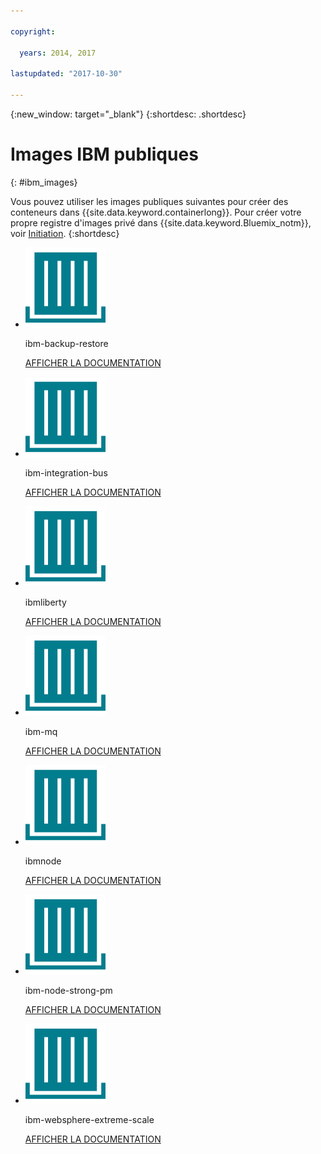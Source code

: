 ```yaml
---

copyright:

  years: 2014, 2017

lastupdated: "2017-10-30"

---
```


{:new_window: target="_blank"}
{:shortdesc: .shortdesc}

# Images IBM publiques
{: #ibm_images}

Vous pouvez utiliser les images publiques suivantes pour créer des conteneurs dans {{site.data.keyword.containerlong}}. Pour créer votre propre registre d'images privé dans {{site.data.keyword.Bluemix_notm}}, voir [Initiation](/docs/services/Registry/index.html).
{:shortdesc}


<ul class="runtimeIconList">
<li>
<p class="runtimeIcon"><img src="images/container-image_ibm.svg" alt="Pour plus d'informations sur l'image ibm-backup-restore, consultez la documentation."></p>
<p class="runtimeTitle">ibm-backup-restore</p>
<p class="runtimeLink"><a format="html" href="/docs/services/RegistryImages/ibm-backup-restore/index.html" scope="peer" title="Pour plus d'informations sur l'image ibm-backup-restore, consultez la documentation.">AFFICHER LA DOCUMENTATION</a></p>
</li>

<li>
<p class="runtimeIcon"><img src="images/container-image_ibm.svg" alt="Après avoir créé une solution d'intégration, vous pouvez utiliser l'image ibm-integration-bus pour mettre à disposition un conteneur unique dans {{site.data.keyword.Bluemix_notm}}. Vous pouvez ensuite déployer votre solution d'intégration dans ce conteneur à l'aide de l'interface utilisateur Web ou d'un terminal."></p>
<p class="runtimeTitle">ibm-integration-bus</p>
<p class="runtimeLink"><a format="html" href="/docs/services/RegistryImages/ibm-integration-bus/index.html" scope="peer" title="Après avoir créé une solution d'intégration, vous pouvez utiliser l'image ibm-integration-bus pour mettre à disposition un conteneur unique dans {{site.data.keyword.Bluemix_notm}}. Vous pouvez ensuite déployer votre solution d'intégration à l'aide de l'interface utilisateur Web ou d'un terminal.">AFFICHER LA DOCUMENTATION</a></p>
</li>

<li>
<p class="runtimeIcon"><img src="images/container-image_ibm.svg" alt="Vous pouvez utiliser les images ibmliberty comme parent pour créer votre propre image et déployer vos propres applications WAR, EAR ouOSGi basées sur Java dans un conteneur IBM WebSphere Application Server Liberty."></p>
<p class="runtimeTitle">ibmliberty</p>
<p class="runtimeLink"><a format="html" href="/docs/services/RegistryImages/ibmliberty/index.html" scope="peer" title="Vous pouvez utiliser les images ibmliberty comme parent pour créer votre propre image et déployer vos propres applications WAR, EAR ou OSGi basées sur Java dans un conteneur IBM WebSphere Application Server Liberty.">AFFICHER LA DOCUMENTATION</a></p>
</li>

<li>
<p class="runtimeIcon"><img src="images/container-image_ibm.svg" alt="Pour plus d'informations sur l'image ibm-mq, consultez la documentation."></p>
<p class="runtimeTitle">ibm-mq</p>
<p class="runtimeLink"><a format="html" href="/docs/services/RegistryImages/ibm-mq/index.html" scope="peer" title="Pour plus d'informations
sur l'image ibm-mq, consultez la documentation.">AFFICHER LA DOCUMENTATION</a></p>
</li>

<li>
<p class="runtimeIcon"><img src="images/container-image_ibm.svg" alt="Utilisez l'image IBM Node (ibmnode) comme parent pour générer votre propre image avec votre propre code d'application Node.js."></p>
<p class="runtimeTitle">ibmnode</p>
<p class="runtimeLink"><a format="html" href="/docs/services/RegistryImages/ibmnode/index.html" scope="peer" title="Utilisez l'image IBM Node (ibmnode) comme parent pour générer votre propre image avec votre propre code d'application Node.js.">AFFICHER LA DOCUMENTATION</a></p>
</li>

<li>
<p class="runtimeIcon"><img src="images/container-image_ibm.svg" alt="Strongloop Process Manager vous permet de déployer, de gérer et de surveiller les applications Node.js dans {{site.data.keyword.cloud_notm}} implémentées sur une machine distante."></p>
<p class="runtimeTitle">ibm-node-strong-pm</p>
<p class="runtimeLink"><a format="html" href="/docs/services/RegistryImages/ibm-node-strong-pm/index.html" scope="peer" title="Strongloop Process Manager vous permet de déployer, de gérer et de surveiller les applications Node.js dans {{site.data.keyword.cloud_notm}} implémentées sur une machine distante.">AFFICHER LA DOCUMENTATION</a></p>
</li>

<li>
<p class="runtimeIcon"><img src="images/container-image_ibm.svg" alt="Vous pouvez utiliser les images ibm-websphere-extreme-scale pour maintenir les serveurs de mise en cache distribués eXtremeScale afin qu'ils exécutent vos scénarios d'utilisation, par exemple simple, session et mémoire cache dynamique en se connectant aux serveurs de mise en cache depuis vos applications client Liberty {{site.data.keyword.cloud_notm}}."></p>
<p class="runtimeTitle">ibm-websphere-extreme-scale</p>
<p class="runtimeLink"><a format="html"
href="/docs/services/RegistryImages/ibm-websphere-extreme-scale/index.html" scope="peer"
 title="Vous pouvez utiliser les images ibm-websphere-extreme-scale pour maintenir les serveurs de mise en cache distribués
eXtremeScale afin qu'ils exécutent vos scénarios d'utilisation, par exemple simple, session et mémoire cache dynamique en se connectent aux serveurs de mise en cache depuis vos applications client Liberty {{site.data.keyword.Bluemix_notm}}.">AFFICHER LA DOCUMENTATION</a></p>
</li></ul>
